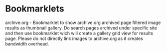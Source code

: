 # Bookmarklets
archive.org - Bookmarklet to show archive.org archived page filtered image results as thumbnail gallery. Do search pages archived under specific site and then use bookmarklet wich will create a gallery grid view for results page. Please do not directly link images to archive.org as it creates bandwidth overhead.
